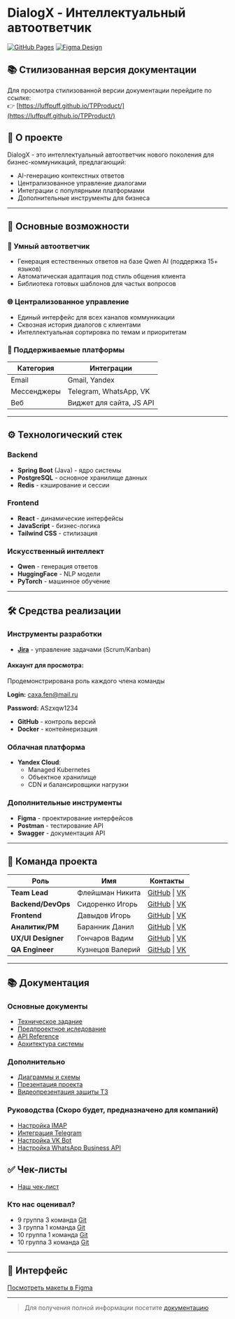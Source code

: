 # DialogX - Интеллектуальный автоответчик

[![GitHub Pages](https://img.shields.io/badge/GitHub%20Pages-Live-blue?style=flat-square&logo=github)](https://luffpuff.github.io/TPProduct/)
[![Figma Design](https://img.shields.io/badge/Figma-Design-orange?style=flat-square&logo=figma)](https://www.figma.com/design/THqEowgsaIE7EqGseqkRMC/DialogX?node-id=26-157&p=f&t=m6Moh4no6GOvx01c-0)

## 📚 Стилизованная версия документации

Для просмотра стилизованной версии документации перейдите по ссылке:  
👉 [https://luffpuff.github.io/TPProduct/](https://luffpuff.github.io/TPProduct/)

## 🤖 О проекте

DialogX - это интеллектуальный автоответчик нового поколения для бизнес-коммуникаций, предлагающий:

- AI-генерацию контекстных ответов
- Централизованное управление диалогами
- Интеграции с популярными платформами
- Дополнительные инструменты для бизнеса

---

## 🚀 Основные возможности

### 🤖 Умный автоответчик
- Генерация естественных ответов на базе Qwen AI (поддержка 15+ языков)
- Автоматическая адаптация под стиль общения клиента
- Библиотека готовых шаблонов для частых вопросов

### 🌐 Централизованное управление
- Единый интерфейс для всех каналов коммуникации
- Сквозная история диалогов с клиентами
- Интеллектуальная сортировка по темам и приоритетам

### 🔌 Поддерживаемые платформы
| Категория       | Интеграции                      |
|----------------|---------------------------------|
| Email          | Gmail, Yandex         |
| Мессенджеры    | Telegram, WhatsApp, VK          |
| Веб            | Виджет для сайта, JS API        |

---

## ⚙️ Технологический стек

### Backend
- **Spring Boot** (Java) - ядро системы
- **PostgreSQL** - основное хранилище данных
- **Redis** - кэширование и сессии

### Frontend
- **React** - динамические интерфейсы
- **JavaScript** - бизнес-логика
- **Tailwind CSS** - стилизация

### Искусственный интеллект
- **Qwen** - генерация ответов
- **HuggingFace** - NLP модели
- **PyTorch** - машинное обучение

---

## 🛠 Средства реализации

### Инструменты разработки
- **[Jira](https://tpdialogx.atlassian.net/jira/software/projects/DX/boards/1?atlOrigin=eyJpIjoiN2M3YzFjMGE5ZTdjNDZiMDhhYjlmZmM2MzBmYjA2ZWEiLCJwIjoiaiJ9)** - управление задачами (Scrum/Kanban)
#### Аккаунт для просмотра:
Продемонстрирована роль каждого члена команды

**Login:** caxa.fen@mail.ru 

**Password:** ASzxqw1234

- **GitHub** - контроль версий
- **Docker** - контейнеризация

### Облачная платформа
- **Yandex Cloud**:
    - Managed Kubernetes
    - Объектное хранилище
    - CDN и балансировщики нагрузки

### Дополнительные инструменты
- **Figma** - проектирование интерфейсов
- **Postman** - тестирование API
- **Swagger** - документация API

---

## 👥 Команда проекта

| Роль                | Имя               | Контакты |
|---------------------|-------------------|----------|
| **Team Lead**       | Флейшман Никита   | [GitHub](https://github.com/LUFFPUFF) \| [VK](vk.com/olegnichiparenko) |
| **Backend/DevOps**  | Сидоренко Игорь   | [GitHub](https://github.com/Sdr3nko) \| [VK](vk.com/id718859915) |
| **Frontend**        | Давыдов Игорь     | [GitHub](https://github.com/C0r1e0ne) \| [VK](vk.com/steaach) |
| **Аналитик/PM**     | Баранник Данил    | [GitHub](https://github.com/Danil200405) \| [VK](vk.com/danil_barannik) |
| **UX/UI Designer**  | Гончаров Вадим    | [GitHub](https://github.com/username5) \| [VK](vk.com/vadikgoncharov) |
| **QA Engineer**     | Кузнецов Валерий  | [GitHub](https://github.com/valer4ik57) \| [VK](vk.com/awkward666) |

---

## 📚 Документация

### Основные документы
- [Техническое задание](docs/Documentation/TZ.pdf)
- [Предпроектное иследование](docs/Documentation/Predproektnoe_issledovanie.pdf)
- [API Reference ](docs/referense-api/ReadmeAPI.md)
- [Архитектура системы](docs/Diagrams/SchemesAPI/SchemeProject.png)

### Дополнительно
- [Диаграммы и схемы](docs/Diagrams)
- [Презентация проекта](docs/Documentation/presentation.pptx)
- [Видеопрезентация защиты ТЗ](https://rutube.ru/video/32e6b72270bb88000cd0a0b1ea7d3aeb/)

### Руководства (Скоро будет, предназначено для компаний)
- [Настройка IMAP](docs/IMAP_GUIDE.md)
- [Интеграция Telegram](docs/TELEGRAM_SETUP.md)
- [Настройка VK Bot](docs/VK_INTEGRATION.md)
- [Настройка WhatsApp Business API](docs/VK_INTEGRATION.md)

## ✅ Чек-листы
- [Наш чек-лист](ВГУ-ТП.%20Чеклист201%20этап.pdf)
### Кто нас оценивал?
- 9 группа 3 команда [Git](https://github.com/slash0t/travel-planner)
- 3 группа 1 команда [Git](https://github.com/Shao-Lin/Music-dating)
- 10 группа 1 команда [Git](https://github.com/git-company-tp10-1/main)
- 10 группа 3 команда [Git](https://github.com/Storix2025/Storix)
---

## 🎨 Интерфейс

[Посмотреть макеты в Figma](https://www.figma.com/design/THqEowgsaIE7EqGseqkRMC/DialogX?node-id=26-157&p=f&t=m6Moh4no6GOvx01c-0)

---

> Для получения полной информации посетите [документацию](https://luffpuff.github.io/TPProduct/)
